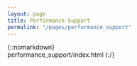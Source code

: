 ```yaml
---
layout: page
title: Performance Support
permalink: "/pages/performance_support"
---
```

{::nomarkdown}  
performance_support/index.html
{:/}  

